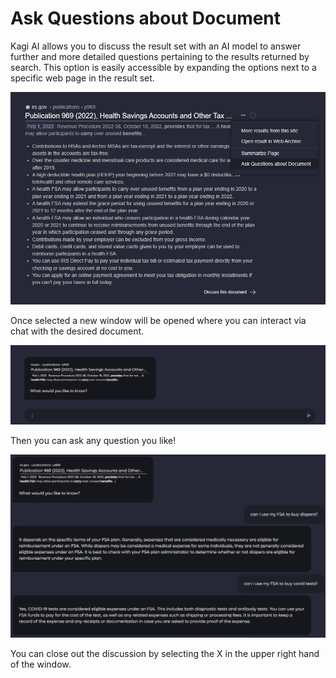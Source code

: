 # Ask Questions about Document

Kagi AI allows you to discuss the result set with an AI model to answer further and more detailed questions pertaining to the results returned by search. This option is easily accessible by expanding the options next to a specific web page in the result set. 

![Discuss Document](media/discuss_document.PNG)

Once selected a new window will be opened where you can interact via chat with the desired document.

![Discuss Window](media/discuss_window.PNG)

Then you can ask any question you like! 

![Document Discussion](media/document_discussion.PNG)

You can close out the discussion by selecting the X in the upper right hand of the window.
